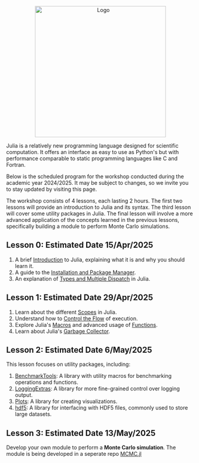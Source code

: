 <figure style="text-align: center;">
    <img src="https://raw.githubusercontent.com/ai-sf/ai-sf.github.io/master/img/loghi_LC/pisa.png"
         alt="Logo"
         height="350">
</figure>

Julia is a relatively new programming language designed for scientific computation. It offers an interface as easy to use as Python's but with performance comparable to static programming languages like C and Fortran.

Below is the scheduled program for the workshop conducted during the academic year 2024/2025. It may be subject to changes, so we invite you to stay updated by visiting this page.

The workshop consists of 4 lessons, each lasting 2 hours. The first two lessons will provide an introduction to Julia and its syntax. The third lesson will cover some utility packages in Julia. The final lesson will involve a more advanced application of the concepts learned in the previous lessons, specifically building a module to perform Monte Carlo simulations.

## Lesson 0: Estimated Date 15/Apr/2025
1. A brief [Introduction](Lesson0/Introduction.pdf) to Julia, explaining what it is and why you should learn it.
2. A guide to the [Installation and Package Manager](Lesson0/Installation.html).
3. An explanation of [Types and Multiple Dispatch](Lesson0/Types_and_MultipleDispatch.html) in Julia.

## Lesson 1: Estimated Date 29/Apr/2025
1. Learn about the different [Scopes](Lesson1/Scopes.html) in Julia.
2. Understand how to [Control the Flow](Lesson1/Control_Flow.html) of execution.
3. Explore Julia's [Macros](Lesson1/macros.html) and advanced usage of [Functions](Lesson1/more_functions.html).
4. Learn about Julia's [Garbage Collector](Lesson1/garbage_collector.html).

## Lesson 2: Estimated Date 6/May/2025
This lesson focuses on utility packages, including:
1. [BenchmarkTools](Lesson2/benchmark_tools.html): A library with utility macros for benchmarking operations and functions.
2. [LoggingExtras](Lesson2/logging.html): A library for more fine-grained control over logging output.
3. [Plots](Lesson2/plots.html): A library for creating visualizations.
4. [hdf5](Lesson2/hdf5.html): A library for interfacing with HDF5 files, commonly used to store large datasets.

## Lesson 3: Estimated Date 13/May/2025
Develop your own module to perform a **Monte Carlo simulation**. The module is being developed in a seperate repo [MCMC.jl](https://github.com/VinceNeede/MCMC.jl)
